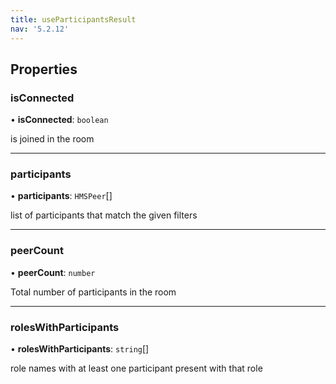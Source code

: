 ```yaml
---
title: useParticipantsResult
nav: '5.2.12'
---
```


## Properties

### isConnected

• **isConnected**: `boolean`

is joined in the room

---

### participants

• **participants**: `HMSPeer`[]

list of participants that match the given filters

---

### peerCount

• **peerCount**: `number`

Total number of participants in the room

---

### rolesWithParticipants

• **rolesWithParticipants**: `string`[]

role names with at least one participant present with that role
